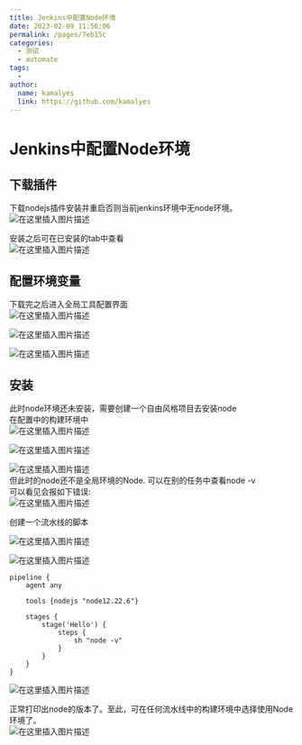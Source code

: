```yaml
---
title: Jenkins中配置Node环境
date: 2023-02-09 11:56:06
permalink: /pages/7eb15c
categories:
  - 测试
  - automate
tags:
  - 
author: 
  name: kamalyes
  link: https://github.com/kamalyes
---
```

# Jenkins中配置Node环境

## 下载插件

下载nodejs插件安装并重启否则当前jenkins环境中无node环境。  
![在这里插入图片描述](https://cdn.jsdelivr.net/gh/kamalyes/image-bed@master/col/jenkins/baa1ed89ddb26be16736205927339.png)  

安装之后可在已安装的tab中查看  
![在这里插入图片描述](https://cdn.jsdelivr.net/gh/kamalyes/image-bed@master/col/jenkins/b15153ea337e0def77f07cb6387e861b.png)

## 配置环境变量

下载完之后进入全局工具配置界面  
![在这里插入图片描述](https://cdn.jsdelivr.net/gh/kamalyes/image-bed@master/col/jenkins/b19153ea337e0def77f07cb6387e861b.png)  

![在这里插入图片描述](https://cdn.jsdelivr.net/gh/kamalyes/image-bed@master/col/jenkins/b18153ea337e0def77f07cb6387e861b.png)

![在这里插入图片描述](https://cdn.jsdelivr.net/gh/kamalyes/image-bed@master/col/jenkins/b21153ea337e0def77f07cb6387e861b.png)

## 安装

此时node环境还未安装，需要创建一个自由风格项目去安装node  
在配置中的构建环境中  
![在这里插入图片描述](https://cdn.jsdelivr.net/gh/kamalyes/image-bed@master/col/jenkins/b22153ea337e0def77f07cb6387e861b.png)  

![在这里插入图片描述](https://cdn.jsdelivr.net/gh/kamalyes/image-bed@master/col/jenkins/b23153ea337e0def77f07cb6387e861b.png)

![在这里插入图片描述](https://cdn.jsdelivr.net/gh/kamalyes/image-bed@master/col/jenkins/b25153ea337e0def77f07cb6387e861b.png)  
但此时的node还不是全局环境的Node. 可以在别的任务中查看node -v  
可以看见会报如下错误:  
![在这里插入图片描述](https://cdn.jsdelivr.net/gh/kamalyes/image-bed@master/col/jenkins/b26153ea337e0def77f07cb6387e861b.png)

创建一个流水线的脚本

![在这里插入图片描述](https://cdn.jsdelivr.net/gh/kamalyes/image-bed@master/col/jenkins/b27153ea337e0def77f07cb6387e861b.png)  

![在这里插入图片描述](https://cdn.jsdelivr.net/gh/kamalyes/image-bed@master/col/jenkins/b28153ea337e0def77f07cb6387e861b.png)

```
pipeline {
    agent any
    
    tools {nodejs "node12.22.6"}
    
    stages {
        stage('Hello') {
            steps {
                sh "node -v"
            }
        }
    }
}

```

![在这里插入图片描述](https://cdn.jsdelivr.net/gh/kamalyes/image-bed@master/col/jenkins/b30153ea337e0def77f07cb6387e861b.png)  

正常打印出node的版本了。至此，可在任何流水线中的构建环境中选择使用Node环境了。  
![在这里插入图片描述](https://cdn.jsdelivr.net/gh/kamalyes/image-bed@master/col/jenkins/b32153ea337e0def77f07cb6387e861b.png)
